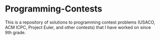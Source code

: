 # Programming-Contests

This is a repository of solutions to programming contest problems (USACO, ACM ICPC, Project Euler, and other contests) that I
have worked on since 9th grade.
